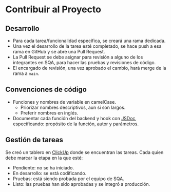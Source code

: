 # Contribuir al Proyecto

## Desarrollo

- Para cada tarea/funcionalidad específica, se creará una rama dedicada.
- Una vez el desarrollo de la tarea esté completado, se hace push a esa rama en GitHub y se abre una Pull Request.
- La Pull Request se debe asignar para revisión a alguno de los integrantes en SQA, para hacer las pruebas y revisiones de código.
- El encargado de revisión, una vez aprobado el cambio, hará merge de la rama a `main`.

## Convenciones de código

- Funciones y nombres de variable en camelCase.
    - Priorizar nombres descriptivos, aun si son largos.
    - Preferir nombres en inglés.
- Documentar cada función del backend y hook con [JSDoc](https://lenguajejs.com/typescript/jsdoc/sintaxis-basica/), especificando: propósito de la función, autor y parámetros.

## Gestión de tareas

Se creó un tablero en [ClickUp](https://app.clickup.com/9011778784/v/li/901107671637) donde se encuentran las tareas. Cada quien debe marcar la etapa en la que esté:
- Pendiente: no se ha iniciado.
- En desarrollo: se está codificando.
- Pruebas: está siendo probada por el equipo de SQA.
- Listo: las pruebas han sido aprobadas y se integró a producción.
